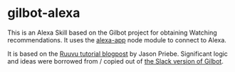 # gilbot-alexa

This is an Alexa Skill based on the Gilbot project for obtaining Watching recommendations.  It uses the <a href="https://github.com/matt-kruse/alexa-app">alexa-app</a> node module to connect to Alexa.

It is based on the <a href="http://www.smorgasbork.com/2015/09/06/ruuvu-building-an-alexa-skill-with-alexa-app/">Ruuvu tutorial blogpost</a> by Jason Priebe. Significant logic and ideas were borrowed from / copied out of <a href="https://github.com/nytlabs/gilbot">the Slack version of Gilbot</a>.